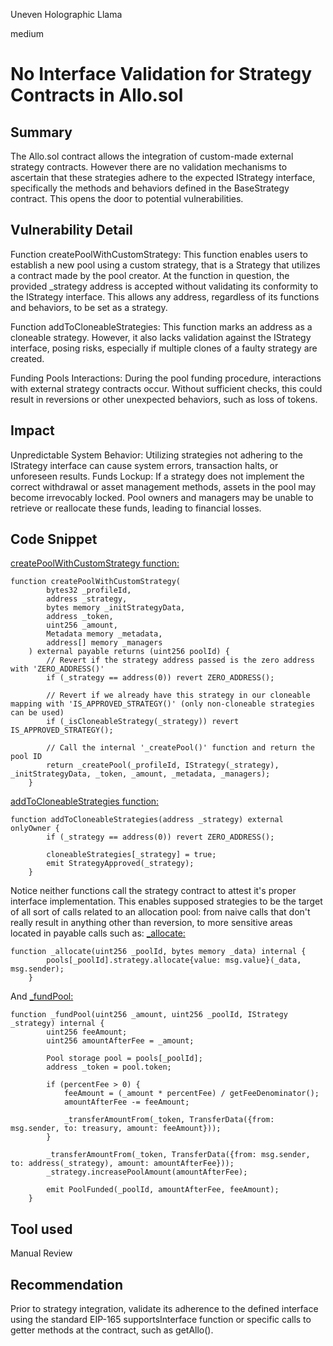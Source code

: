 Uneven Holographic Llama

medium

# No Interface Validation for Strategy Contracts in Allo.sol
## Summary
The Allo.sol contract allows the integration of custom-made external strategy contracts. However there are no validation mechanisms to ascertain that these strategies adhere to the expected IStrategy interface, specifically the methods and behaviors defined in the BaseStrategy contract. This opens the door to potential vulnerabilities.

## Vulnerability Detail

Function createPoolWithCustomStrategy: This function enables users to establish a new pool using a custom strategy, that is a Strategy that utilizes a contract made by the pool creator. At the function in question, the provided _strategy address is accepted without validating its conformity to the IStrategy interface. This allows any address, regardless of its functions and behaviors, to be set as a strategy.

Function addToCloneableStrategies: This function marks an address as a cloneable strategy. However, it also lacks validation against the IStrategy interface, posing risks, especially if multiple clones of a faulty strategy are created.

Funding Pools Interactions: During the pool funding procedure, interactions with external strategy contracts occur. Without sufficient checks, this could result in reversions or other unexpected behaviors, such as loss of tokens.

## Impact

Unpredictable System Behavior: Utilizing strategies not adhering to the IStrategy interface can cause system errors, transaction halts, or unforeseen results.
Funds Lockup: If a strategy does not implement the correct withdrawal or asset management methods, assets in the pool may become irrevocably locked. Pool owners and managers may be unable to retrieve or reallocate these funds, leading to financial losses.

## Code Snippet
[createPoolWithCustomStrategy function:](https://github.com/sherlock-audit/2023-09-Gitcoin/blob/main/allo-v2/contracts/core/Allo.sol#L144-L161)
```solidity
function createPoolWithCustomStrategy(
        bytes32 _profileId,
        address _strategy,
        bytes memory _initStrategyData,
        address _token,
        uint256 _amount,
        Metadata memory _metadata,
        address[] memory _managers
    ) external payable returns (uint256 poolId) {
        // Revert if the strategy address passed is the zero address with 'ZERO_ADDRESS()'
        if (_strategy == address(0)) revert ZERO_ADDRESS();

        // Revert if we already have this strategy in our cloneable mapping with 'IS_APPROVED_STRATEGY()' (only non-cloneable strategies can be used)
        if (_isCloneableStrategy(_strategy)) revert IS_APPROVED_STRATEGY();

        // Call the internal '_createPool()' function and return the pool ID
        return _createPool(_profileId, IStrategy(_strategy), _initStrategyData, _token, _amount, _metadata, _managers);
    }
```
[addToCloneableStrategies function:](https://github.com/sherlock-audit/2023-09-Gitcoin/blob/main/allo-v2/contracts/core/Allo.sol#L241-L246) 
```solidity
function addToCloneableStrategies(address _strategy) external onlyOwner {
        if (_strategy == address(0)) revert ZERO_ADDRESS();

        cloneableStrategies[_strategy] = true;
        emit StrategyApproved(_strategy);
    }
```
Notice neither functions call the strategy contract to attest it's proper interface implementation.
This enables supposed strategies to be the target of all sort of calls related to an allocation pool: from naive calls that don't really result in anything other than reversion, to more sensitive areas located in payable calls such as:
[_allocate:](https://github.com/sherlock-audit/2023-09-Gitcoin/blob/main/allo-v2/contracts/core/Allo.sol#L492-L494)
```solidity
function _allocate(uint256 _poolId, bytes memory _data) internal {
        pools[_poolId].strategy.allocate{value: msg.value}(_data, msg.sender);
    }

```

And [_fundPool:](https://github.com/sherlock-audit/2023-09-Gitcoin/blob/main/allo-v2/contracts/core/Allo.sol#L502-L520)
```solidity
function _fundPool(uint256 _amount, uint256 _poolId, IStrategy _strategy) internal {
        uint256 feeAmount;
        uint256 amountAfterFee = _amount;

        Pool storage pool = pools[_poolId];
        address _token = pool.token;

        if (percentFee > 0) {
            feeAmount = (_amount * percentFee) / getFeeDenominator();
            amountAfterFee -= feeAmount;

            _transferAmountFrom(_token, TransferData({from: msg.sender, to: treasury, amount: feeAmount}));
        }

        _transferAmountFrom(_token, TransferData({from: msg.sender, to: address(_strategy), amount: amountAfterFee}));
        _strategy.increasePoolAmount(amountAfterFee);

        emit PoolFunded(_poolId, amountAfterFee, feeAmount);
    }
```


## Tool used

Manual Review

## Recommendation

Prior to strategy integration, validate its adherence to the defined interface using the standard  EIP-165 supportsInterface function or specific calls to getter methods at the contract, such as getAllo().